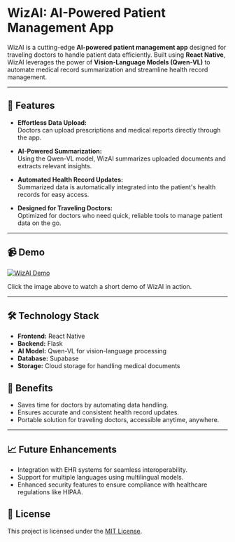 # WizAI: AI-Powered Patient Management App  

WizAI is a cutting-edge **AI-powered patient management app** designed for traveling doctors to handle patient data efficiently. Built using **React Native**, WizAI leverages the power of **Vision-Language Models (Qwen-VL)** to automate medical record summarization and streamline health record management.

---

## 🌟 Features  

- **Effortless Data Upload:**  
  Doctors can upload prescriptions and medical reports directly through the app.  

- **AI-Powered Summarization:**  
  Using the Qwen-VL model, WizAI summarizes uploaded documents and extracts relevant insights.  

- **Automated Health Record Updates:**  
  Summarized data is automatically integrated into the patient's health records for easy access.  

- **Designed for Traveling Doctors:**  
  Optimized for doctors who need quick, reliable tools to manage patient data on the go.  

---

## 📹 Demo  

[![WizAI Demo](https://img.youtube.com/vi/yYX8nIVCqJs/0.jpg)](https://youtube.com/shorts/yYX8nIVCqJs)  

Click the image above to watch a short demo of WizAI in action.  

---

## 🛠️ Technology Stack  

- **Frontend:** React Native  
- **Backend:** Flask
- **AI Model:** Qwen-VL for vision-language processing  
- **Database:** Supabase  
- **Storage:** Cloud storage for handling medical documents  


## 🏥 Benefits  

- Saves time for doctors by automating data handling.  
- Ensures accurate and consistent health record updates.  
- Portable solution for traveling doctors, accessible anytime, anywhere.  

---

## 📈 Future Enhancements  

- Integration with EHR systems for seamless interoperability.  
- Support for multiple languages using multilingual models.  
- Enhanced security features to ensure compliance with healthcare regulations like HIPAA.  


## 📄 License  

This project is licensed under the [MIT License](LICENSE).  
